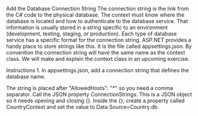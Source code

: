 Add the Database Connection String
The connection string is the link from the C# code to the physical database. The context must know where the database is located and how to authenticate to the database service. That information is usually stored in a string specific to an environment (development, testing, staging, or production). Each type of database service has a specific format for the connection string. ASP.NET provides a handy place to store strings like this. It is the file called appsettings.json. By convention the connection string will have the same name as the context class. We will make and explain the context class in an upcoming exercise.

Instructions
1.
In appsettings.json, add a connection string that defines the database name.

The string is placed after "AllowedHosts": "*" so you need a comma separator. Call the JSON property ConnectionStrings. This is a JSON object so it needs opening and closing {}. Inside the {}, create a property called CountryContext and set the value to Data Source=Country.db.